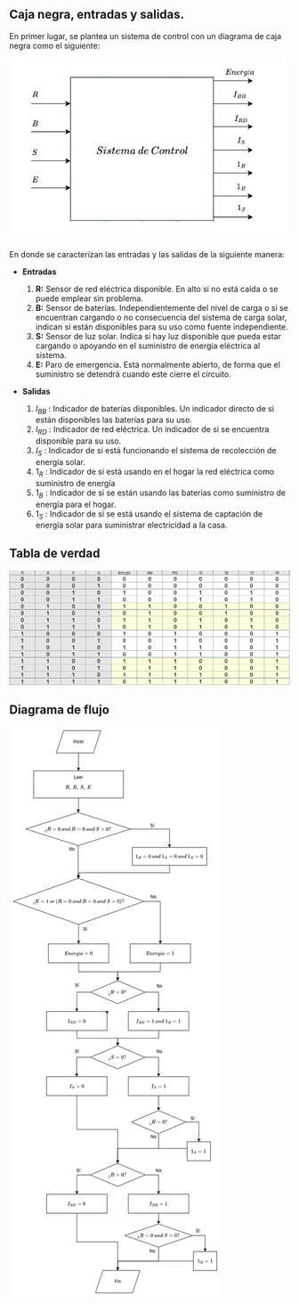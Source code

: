 ## Caja negra, entradas y salidas.

En primer lugar, se plantea un sistema de control con un diagrama de caja negra como el siguiente:

![](Imagenes/Caja_negra.png)

En donde se caracterizan las entradas y las salidas de la siguiente manera:

+ **Entradas**
	1. **R:** Sensor de red eléctrica disponible. En alto si no está caída o se puede emplear sin problema.
	2. **B:** Sensor de baterías. Independientemente del nivel de carga o si se encuentran cargando o no consecuencia del sistema de carga solar, indican si están disponibles para su uso como fuente independiente.
	3. **S:** Sensor de luz solar. Indica si hay luz disponible que pueda estar cargando o apoyando en el suministro de energía eléctrica al sistema.
	4. **E:** Paro de emergencia. Está normalmente abierto, de forma que el suministro se detendrá cuando este cierre el circuito.

+ **Salidas**
	1. $I_{BB}$ : Indicador de baterías disponibles. Un indicador directo de si están disponibles las baterías para su uso.
	2. $I_{RD}$ : Indicador de red eléctrica. Un indicador de si se encuentra disponible para su uso.
	3. $I_{S}$ : Indicador de si está funcionando el sistema de recolección de energía solar.
	4. $1_R$ : Indicador de si está usando en el hogar la red eléctrica como suministro de energía
	5. $1_B$ : Indicador de si se están usando las baterías como suministro de energía para el hogar.
	6. $1_S$ : Indicador de si se está usando el sistema de captación de energía solar para suministrar electricidad a la casa.

## Tabla de verdad

![](Imagenes/Pasted%20image%2020241218200428.png)

## Diagrama de flujo

![](Imagenes/Diagrama_de_flujo%20(2).png)